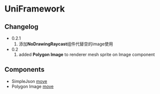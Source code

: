 # UniFramework

## Changelog
- 0.2.1
    1. 添加**NoDrawingRaycast**组件代替空的image使用
- 0.2
    1. added **Polygon Image** to renderer mesh sprite on Image component

## Components
- SimpleJson [move](Assets/UniFramework/SimpleJson/README.md)
- Polygon Image [move](Assets/UniFramework/Extension/UI/PolygonImage/README.md)